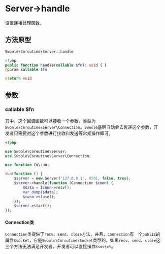 # Server->handle

设置连接处理函数。

## 方法原型

```php
Swoole\Coroutine\Server::handle

<?php
public function handle(callable $fn): void { }
@param callable $fn

@return void
```

## 参数

### callable $fn

其中，这个回调函数可以接收一个参数，类型为`Swoole\Coroutine\Server\Connection`。`Swoole`底层自动会去传递这个参数，开发者只需要对这个参数进行接收和发送等常规操作即可。

```php
<?php

use Swoole\Coroutine\Server;
use Swoole\Coroutine\Server\Connection;

use function Co\run;

run(function () {
    $server = new Server('127.0.0.1', 9501, false, true);
    $server->handle(function (Connection $conn) {
        $data = $conn->recv();
        var_dump($data);
        $conn->close();
    });
    $server->start();
});
```

#### Connection类

`Connection`类提供了`recv`、`send`、`close`方法。并且，`Connection`有一个`public`的属性`$socket`，它是`Swoole\Coroutine\Socket`类型的，如果`recv`、`send`、`close`这三个方法无法满足开发者，开发者可以直接操作`$socket`。
